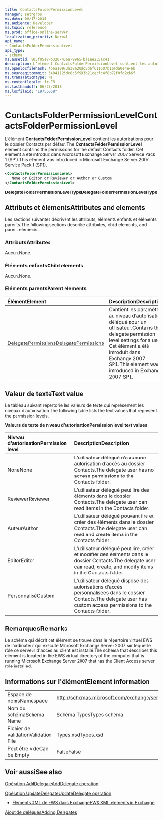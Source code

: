 ```yaml
---
title: ContactsFolderPermissionLevel
manager: sethgros
ms.date: 09/17/2015
ms.audience: Developer
ms.topic: reference
ms.prod: office-online-server
localization_priority: Normal
api_name:
- ContactsFolderPermissionLevel
api_type:
- schema
ms.assetid: 805f05e7-b320-436a-9965-ba1ee235ac41
description: L’élément ContactsFolderPermissionLevel contient les autorisations pour le dossier Contacts par défaut. Cet élément a été introduit dans Microsoft Exchange Server 2007 Service Pack 1 (SP1).
ms.openlocfilehash: 4b6a109c3a38a20dc5d6f611607b16ada0e4e46b
ms.sourcegitcommit: 34041125dc8c5f993b21cebfc4f8b72f0fd2cb6f
ms.translationtype: MT
ms.contentlocale: fr-FR
ms.lasthandoff: 06/25/2018
ms.locfileid: "19755568"
---
```

# <a name="contactsfolderpermissionlevel"></a><span data-ttu-id="8694e-104">ContactsFolderPermissionLevel</span><span class="sxs-lookup"><span data-stu-id="8694e-104">ContactsFolderPermissionLevel</span></span>

<span data-ttu-id="8694e-105">L’élément **ContactsFolderPermissionLevel** contient les autorisations pour le dossier Contacts par défaut.</span><span class="sxs-lookup"><span data-stu-id="8694e-105">The **ContactsFolderPermissionLevel** element contains the permissions for the default Contacts folder.</span></span> <span data-ttu-id="8694e-106">Cet élément a été introduit dans Microsoft Exchange Server 2007 Service Pack 1 (SP1).</span><span class="sxs-lookup"><span data-stu-id="8694e-106">This element was introduced in Microsoft Exchange Server 2007 Service Pack 1 (SP1).</span></span> 
  
```xml
<ContactsFolderPermissionLevel>
   None or Editor or Reviewer or Author or Custom
</ContactsFolderPermissionLevel>
```

 <span data-ttu-id="8694e-107">**DelegateFolderPermissionLevelType**</span><span class="sxs-lookup"><span data-stu-id="8694e-107">**DelegateFolderPermissionLevelType**</span></span>
## <a name="attributes-and-elements"></a><span data-ttu-id="8694e-108">Attributs et éléments</span><span class="sxs-lookup"><span data-stu-id="8694e-108">Attributes and elements</span></span>

<span data-ttu-id="8694e-109">Les sections suivantes décrivent les attributs, éléments enfants et éléments parents.</span><span class="sxs-lookup"><span data-stu-id="8694e-109">The following sections describe attributes, child elements, and parent elements.</span></span>
  
### <a name="attributes"></a><span data-ttu-id="8694e-110">Attributs</span><span class="sxs-lookup"><span data-stu-id="8694e-110">Attributes</span></span>

<span data-ttu-id="8694e-111">Aucun.</span><span class="sxs-lookup"><span data-stu-id="8694e-111">None.</span></span>
  
### <a name="child-elements"></a><span data-ttu-id="8694e-112">Éléments enfants</span><span class="sxs-lookup"><span data-stu-id="8694e-112">Child elements</span></span>

<span data-ttu-id="8694e-113">Aucun.</span><span class="sxs-lookup"><span data-stu-id="8694e-113">None.</span></span>
  
### <a name="parent-elements"></a><span data-ttu-id="8694e-114">Éléments parents</span><span class="sxs-lookup"><span data-stu-id="8694e-114">Parent elements</span></span>

|<span data-ttu-id="8694e-115">**Élément**</span><span class="sxs-lookup"><span data-stu-id="8694e-115">**Element**</span></span>|<span data-ttu-id="8694e-116">**Description**</span><span class="sxs-lookup"><span data-stu-id="8694e-116">**Description**</span></span>|
|:-----|:-----|
|[<span data-ttu-id="8694e-117">DelegatePermissions</span><span class="sxs-lookup"><span data-stu-id="8694e-117">DelegatePermissions</span></span>](delegatepermissions.md) <br/> |<span data-ttu-id="8694e-118">Contient les paramètres au niveau d’autorisation délégué pour un utilisateur.</span><span class="sxs-lookup"><span data-stu-id="8694e-118">Contains the delegate permission level settings for a user.</span></span> <span data-ttu-id="8694e-119">Cet élément a été introduit dans Exchange 2007 SP1.</span><span class="sxs-lookup"><span data-stu-id="8694e-119">This element was introduced in Exchange 2007 SP1.</span></span>  <br/> |
   
## <a name="text-value"></a><span data-ttu-id="8694e-120">Valeur de texte</span><span class="sxs-lookup"><span data-stu-id="8694e-120">Text value</span></span>

<span data-ttu-id="8694e-121">Le tableau suivant répertorie les valeurs de texte qui représentent les niveaux d’autorisation.</span><span class="sxs-lookup"><span data-stu-id="8694e-121">The following table lists the text values that represent the permission levels.</span></span>
  
<span data-ttu-id="8694e-122">**Valeurs de texte de niveau d’autorisation**</span><span class="sxs-lookup"><span data-stu-id="8694e-122">**Permission level text values**</span></span>

|<span data-ttu-id="8694e-123">**Niveau d’autorisation**</span><span class="sxs-lookup"><span data-stu-id="8694e-123">**Permission level**</span></span>|<span data-ttu-id="8694e-124">**Description**</span><span class="sxs-lookup"><span data-stu-id="8694e-124">**Description**</span></span>|
|:-----|:-----|
|<span data-ttu-id="8694e-125">None</span><span class="sxs-lookup"><span data-stu-id="8694e-125">None</span></span>  <br/> |<span data-ttu-id="8694e-126">L’utilisateur délégué n’a aucune autorisation d’accès au dossier Contacts.</span><span class="sxs-lookup"><span data-stu-id="8694e-126">The delegate user has no access permissions to the Contacts folder.</span></span>  <br/> |
|<span data-ttu-id="8694e-127">Reviewer</span><span class="sxs-lookup"><span data-stu-id="8694e-127">Reviewer</span></span>  <br/> |<span data-ttu-id="8694e-128">L’utilisateur délégué peut lire des éléments dans le dossier Contacts.</span><span class="sxs-lookup"><span data-stu-id="8694e-128">The delegate user can read items in the Contacts folder.</span></span>  <br/> |
|<span data-ttu-id="8694e-129">Auteur</span><span class="sxs-lookup"><span data-stu-id="8694e-129">Author</span></span>  <br/> |<span data-ttu-id="8694e-130">L’utilisateur délégué pouvant lire et créer des éléments dans le dossier Contacts.</span><span class="sxs-lookup"><span data-stu-id="8694e-130">The delegate user can read and create items in the Contacts folder.</span></span>  <br/> |
|<span data-ttu-id="8694e-131">Editor</span><span class="sxs-lookup"><span data-stu-id="8694e-131">Editor</span></span>  <br/> |<span data-ttu-id="8694e-132">L’utilisateur délégué peut lire, créer et modifier des éléments dans le dossier Contacts.</span><span class="sxs-lookup"><span data-stu-id="8694e-132">The delegate user can read, create, and modify items in the Contacts folder.</span></span>  <br/> |
|<span data-ttu-id="8694e-133">Personnalisé</span><span class="sxs-lookup"><span data-stu-id="8694e-133">Custom</span></span>  <br/> |<span data-ttu-id="8694e-134">L’utilisateur délégué dispose des autorisations d’accès personnalisées dans le dossier Contacts.</span><span class="sxs-lookup"><span data-stu-id="8694e-134">The delegate user has custom access permissions to the Contacts folder.</span></span>  <br/> |
   
## <a name="remarks"></a><span data-ttu-id="8694e-135">Remarques</span><span class="sxs-lookup"><span data-stu-id="8694e-135">Remarks</span></span>

<span data-ttu-id="8694e-136">Le schéma qui décrit cet élément se trouve dans le répertoire virtuel EWS de l'ordinateur qui exécute Microsoft Exchange Server 2007 sur lequel le rôle de serveur d'accès au client est installé.</span><span class="sxs-lookup"><span data-stu-id="8694e-136">The schema that describes this element is located in the EWS virtual directory of the computer that is running Microsoft Exchange Server 2007 that has the Client Access server role installed.</span></span>
  
## <a name="element-information"></a><span data-ttu-id="8694e-137">Informations sur l'élément</span><span class="sxs-lookup"><span data-stu-id="8694e-137">Element information</span></span>

|||
|:-----|:-----|
|<span data-ttu-id="8694e-138">Espace de noms</span><span class="sxs-lookup"><span data-stu-id="8694e-138">Namespace</span></span>  <br/> |http://schemas.microsoft.com/exchange/services/2006/types  <br/> |
|<span data-ttu-id="8694e-139">Nom du schéma</span><span class="sxs-lookup"><span data-stu-id="8694e-139">Schema Name</span></span>  <br/> |<span data-ttu-id="8694e-140">Schéma Types</span><span class="sxs-lookup"><span data-stu-id="8694e-140">Types schema</span></span>  <br/> |
|<span data-ttu-id="8694e-141">Fichier de validation</span><span class="sxs-lookup"><span data-stu-id="8694e-141">Validation File</span></span>  <br/> |<span data-ttu-id="8694e-142">Types.xsd</span><span class="sxs-lookup"><span data-stu-id="8694e-142">Types.xsd</span></span>  <br/> |
|<span data-ttu-id="8694e-143">Peut être vide</span><span class="sxs-lookup"><span data-stu-id="8694e-143">Can be Empty</span></span>  <br/> |<span data-ttu-id="8694e-144">False</span><span class="sxs-lookup"><span data-stu-id="8694e-144">False</span></span>  <br/> |
   
## <a name="see-also"></a><span data-ttu-id="8694e-145">Voir aussi</span><span class="sxs-lookup"><span data-stu-id="8694e-145">See also</span></span>



[<span data-ttu-id="8694e-146">Opération AddDelegate</span><span class="sxs-lookup"><span data-stu-id="8694e-146">AddDelegate operation</span></span>](adddelegate-operation.md)
  
[<span data-ttu-id="8694e-147">Opération UpdateDelegate</span><span class="sxs-lookup"><span data-stu-id="8694e-147">UpdateDelegate operation</span></span>](updatedelegate-operation.md)


- [<span data-ttu-id="8694e-148">Éléments XML de EWS dans Exchange</span><span class="sxs-lookup"><span data-stu-id="8694e-148">EWS XML elements in Exchange</span></span>](ews-xml-elements-in-exchange.md)


[<span data-ttu-id="8694e-149">Ajout de délégués</span><span class="sxs-lookup"><span data-stu-id="8694e-149">Adding Delegates</span></span>](http://msdn.microsoft.com/library/3a744150-66a3-4a13-9433-793603ba5038%28Office.15%29.aspx)

